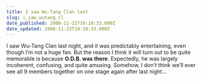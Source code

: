 ```yaml
---
title: I saw Wu-Tang Clan last
slug: i_saw_wutang_cl
date_published: 2000-11-22T19:10:33.000Z
date_updated: 2000-11-22T19:10:33.000Z
---
```


I saw Wu-Tang Clan last night, and it was predictably entertaining, even though I’m not a huge fan. But the reason I think it will turn out to be quite memorable is because **O.D.B. was there**. Expectedly, he was largely incoherent, confusing, and quite amusing. Somehow, I don’t think we’ll ever see all 9 members together on one stage again after last night…
